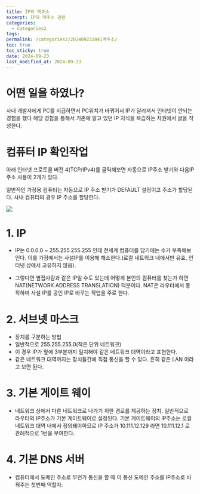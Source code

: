 ```yaml
---
title: IP와 맥주소
excerpt: IP와 맥주소 관련
categories:
  - Categories2
tags: 
permalink: /categories2/202409232041맥주소/
toc: true
toc_sticky: true
date: 2024-09-23
last_modified_at: 2024-09-23
---
```

# 어떤 일을 하였나?
사내 개발자에게 PC를 지급하면서 PC위치가 바뀌어서 IP가 달라져서 인터넷이 안되는 경험을 했다 해당 경험을 통해서 기존에 알고 있던 IP 지식을 복습하는 차원에서 글을 작성한다.

# 컴퓨터 IP 확인작업
아래 인터넷 프로토콜 버전 4(TCP/IPv4)를 글릭해보면 자동으로 IP주소 받기와 다음IP주소 사용이 2개가 있다.

일반적인 가정용 컴퓨터는 자동으로 IP 주소 받기가 DEFAULT 설정이고 주소가 할당된다. 사내 컴퓨터의 경우 IP 주소를 할당한다.

![](_github_open/asset/images/Pasted%20image%2020240923204633.png)

# 1. IP
- IP는 0.0.0.0 ~ 255.255.255.255 인데 전세계 컴퓨터를 담기에는 수가 부족해보인다. 이를 가정에서는 사설IP를 이용해 해소한다.(로컬 네트워크 내에서만 유효, 인터넷 상에서 고유하지 않음). 

- 그렇다면 옆집사람과 같은 IP일 수도 있는데 어떻게 본인의 컴퓨터를 찾는가 하면 NAT(NETWORK ADDRESS TRANSLATION) 덕분이다. NAT은 라우터에서 동작하며 사설 IP를 공인 IP로 바꾸는 작업을 주로 한다. 

# 2. 서브넷 마스크
- 장치를 구분하는 방법
- 일반적으로 255.255.255.0(작은 단위 네트워크)
- 이 경우 IP가 앞에 3부분까지 일치해야 같은 네트워크 대역이라고 표현한다. 
- 같은 네트워크 대역까지는 장치들간에 직접 통신을 할 수 있다. 흔히 같은 LAN 이라고 보면 된다.

# 3. 기본 게이트 웨이
- 네트워크 상에서 다른 네트워크로 나가기 위한 경로를 제공하는 장치. 일반적으로 라우터의 IP주소가 기본 게이트웨이로 설정된다. 기본 게이트웨이의 IP주소는 로컬 네트워크 대역 내에서 정의돼야하므로 IP 주소가 10.111.12.129 라면 10.111.12.1 로 관례적으로 1번을 부여한다.

# 4. 기본 DNS 서버
- 컴퓨터에서 도메인 주소로 무언가 통신을 할 때 이 통신 도메인 주소를 IP주소로 바꿔주는 첫번째 역할자.